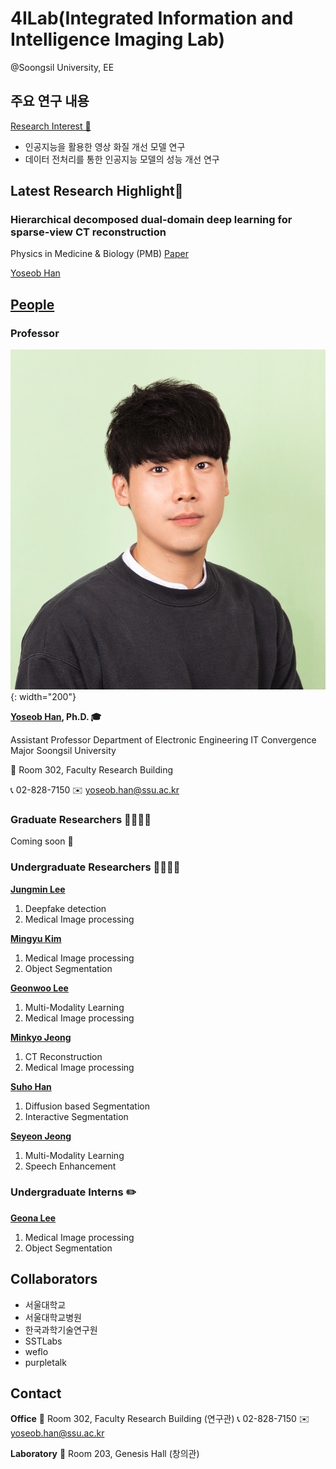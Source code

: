 # 4ILab(Integrated Information and Intelligence Imaging Lab)
@Soongsil University, EE

## 주요 연구 내용
[Research Interest 🔬](https://sites.google.com/ssu.ac.kr/4ilab/research)
- 인공지능을 활용한 영상 화질 개선 모델 연구
- 데이터 전처리를 통한 인공지능 모델의 성능 개선 연구

## Latest Research Highlight🚨

### Hierarchical decomposed dual-domain deep learning for sparse-view CT reconstruction
Physics in Medicine & Biology (PMB)
[Paper](https://iopscience.iop.org/article/10.1088/1361-6560/ad31c7)

[Yoseob Han](https://github.com/hanyoseob)

## [People](https://sites.google.com/ssu.ac.kr/4ilab/people)
### Professor
![Yoseob Han](images/yoseobhan.png){: width="200"}

**[Yoseob Han](https://github.com/hanyoseob), Ph.D. 🎓**

Assistant Professor
Department of Electronic Engineering
IT Convergence Major
Soongsil University

🏢 Room 302, Faculty Research Building

📞 02-828-7150 ✉️ yoseob.han@ssu.ac.kr

### Graduate Researchers 🧑‍🎓👩‍🎓
Coming soon 🙏
### Undergraduate Researchers 👩‍💻🧑‍💻
**[Jungmin Lee](https://github.com/peter8366)**
1. Deepfake detection
2. Medical Image processing

**[Mingyu Kim](https://github.com/hunzo300)**
1. Medical Image processing
2. Object Segmentation

**[Geonwoo Lee](https://github.com/gunwoo5034)**
1. Multi-Modality Learning
2. Medical Image processing

**[Minkyo Jeong](https://github.com/minkyo1015)**
1. CT Reconstruction
2. Medical Image processing

**[Suho Han](https://github.com/unbroken2650)**
1. Diffusion based Segmentation
2. Interactive Segmentation

**[Seyeon Jeong](https://github.com/sysy527)**
1. Multi-Modality Learning
2. Speech Enhancement


### Undergraduate Interns ✏️
**[Geona Lee](https://github.com/kuna00144)**
1. Medical Image processing
2. Object Segmentation

## Collaborators
- 서울대학교
- 서울대학교병원
- 한국과학기술연구원
- SSTLabs
- weflo
- purpletalk


## Contact
**Office**
🏢 Room 302, Faculty Research Building (연구관)
📞 02-828-7150 ✉️ yoseob.han@ssu.ac.kr

**Laboratory**
🏢 Room 203, Genesis Hall (창의관)